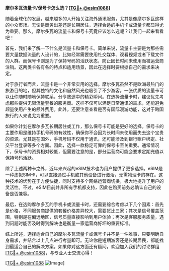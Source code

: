 **摩尔多瓦流量卡/保号卡怎么选？[[TG💪+ @esim1088](https://t.me/s/esim1088)]**

随着全球化的发展，越来越多的人开始关注海外通讯服务，尤其是像摩尔多瓦这样的小众市场。无论是商务出差还是长期居住，选择合适的手机卡或流量卡都显得尤为重要。那么，摩尔多瓦的流量卡和保号卡究竟应该怎么选呢？让我们一起来看看吧！

首先，我们来了解一下什么是流量卡和保号卡。简单来说，流量卡主要是为那些需要大量数据流量的人设计的，比如经常需要使用社交媒体、观看视频或者下载文件的人群。而保号卡则是为了保持号码的活跃状态，防止因长时间未使用而被运营商注销。这两类卡各有各的特点和适用场景，因此在选择时要根据自己的需求来决定。

对于旅行者而言，流量卡是一个非常实用的选择。摩尔多瓦虽然不是欧洲最热门的旅游目的地，但其独特的文化和自然风光也吸引了不少游客。一张优质的流量卡可以让你随时随地保持联系，分享旅途中的精彩瞬间。在选择流量卡时，建议优先考虑那些提供无限流量套餐的服务商。这样不仅可以满足日常通讯的需求，还能避免超量使用产生的额外费用。此外，还要注意查看是否有国际漫游功能，这对于跨国旅行的人来说尤为重要。

如果你计划在摩尔多瓦长期居住或工作，那么保号卡可能是更好的选择。保号卡的主要作用是维持手机号码的有效性，确保你不会因为长时间未使用而失去这个宝贵的资源。尤其是在国外，手机号码不仅用于通讯，还可能涉及到银行账户绑定、社交平台登录等多个方面。因此，选择一款稳定可靠的保号卡至关重要。通常情况下，保号卡的资费相对较低，但需要注意的是，部分运营商可能会要求定期充值以保持号码活跃。

除了上述两种卡之外，近年来兴起的eSIM技术也为用户提供了更多选择。eSIM是一种虚拟SIM卡，可以直接通过手机或其他设备进行激活，无需物理卡的存在。这种技术的优势在于方便快捷，同时支持多个网络运营商切换，极大地提升了用户的灵活性。不过，eSIM目前并非所有手机都支持，因此在购买前务必确认自己的设备是否兼容。

最后，在选购摩尔多瓦的手机卡或流量卡时，还需要综合考虑以下几个因素：首先是价格，不同服务商提供的套餐价格差异较大，需要货比三家；其次是信号覆盖范围，特别是在偏远地区，信号质量直接影响到用户体验；再次是客服服务质量，遇到问题时能否及时得到解决也是衡量一家运营商好坏的重要标准。

综上所述，选择适合自己的摩尔多瓦流量卡或保号卡并不是一件难事，只要明确自身需求，并结合以上几点进行考量即可。无论你是短期游客还是长期居民，都能找到最适合自己的解决方案。如果你对这方面还有疑问，欢迎加入我们的讨论群组[[TG💪+ @esim1088](https://t.me/s/esim1088)]，与专业人士交流心得！

[[TG💪+ @esim1088](https://t.me/s/esim1088) ![Image](https://i.postimg.cc/4NQfJmqS/Snipaste-2025-05-13-00-14-12.png)]